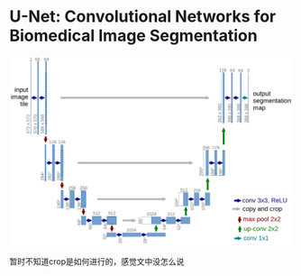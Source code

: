 # U-Net: Convolutional Networks for Biomedical Image Segmentation

![Untitled](Untitled%206.png)

暂时不知道crop是如何进行的，感觉文中没怎么说
